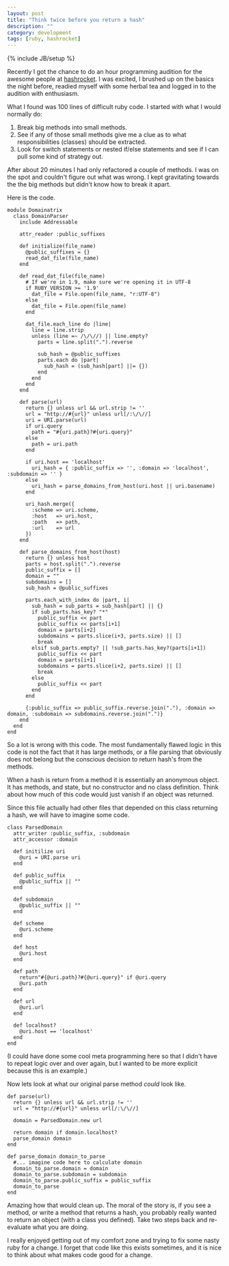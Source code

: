 ```yaml
---
layout: post
title: "Think twice before you return a hash"
description: ""
category: development
tags: [ruby, hashrocket]
---
```

{% include JB/setup %}

Recently I got the chance to do an hour programming audition for the awesome
people at [hashrocket](http://www.hashrocket.com). I was excited, I brushed up on
the basics the night before, readied myself with some herbal tea and logged in
to the audition with enthusiasm.

What I found was 100 lines of difficult ruby code.  I started with what I would
normally do:

1. Break big methods into small methods.
2. See if any of those small methods give me a clue as to what responsibilities
(classes) should be extracted.
3. Look for switch statements or nested if/else statements and see if I can pull
some kind of strategy out.

After about 20 minutes I had only refactored a couple of methods.  I was on the
spot and couldn't figure out what was wrong.  I kept gravitating towards the
the big methods but didn't know how to break it apart.

Here is the code.

    module Domainatrix
      class DomainParser
        include Addressable

        attr_reader :public_suffixes

        def initialize(file_name)
          @public_suffixes = {}
          read_dat_file(file_name)
        end

        def read_dat_file(file_name)
          # If we're in 1.9, make sure we're opening it in UTF-8
          if RUBY_VERSION >= '1.9'
            dat_file = File.open(file_name, "r:UTF-8")
          else
            dat_file = File.open(file_name)
          end

          dat_file.each_line do |line|
            line = line.strip
            unless (line =~ /\/\//) || line.empty?
              parts = line.split(".").reverse

              sub_hash = @public_suffixes
              parts.each do |part|
                sub_hash = (sub_hash[part] ||= {})
              end
            end
          end
        end

        def parse(url)
          return {} unless url && url.strip != ''
          url = "http://#{url}" unless url[/:\/\//]
          uri = URI.parse(url)
          if uri.query
            path = "#{uri.path}?#{uri.query}"
          else
            path = uri.path
          end

          if uri.host == 'localhost'
            uri_hash = { :public_suffix => '', :domain => 'localhost', :subdomain => '' }
          else
            uri_hash = parse_domains_from_host(uri.host || uri.basename)
          end

          uri_hash.merge({
            :scheme => uri.scheme,
            :host   => uri.host,
            :path   => path,
            :url    => url
          })
        end

        def parse_domains_from_host(host)
          return {} unless host
          parts = host.split(".").reverse
          public_suffix = []
          domain = ""
          subdomains = []
          sub_hash = @public_suffixes

          parts.each_with_index do |part, i|
            sub_hash = sub_parts = sub_hash[part] || {}
            if sub_parts.has_key? "*"
              public_suffix << part
              public_suffix << parts[i+1]
              domain = parts[i+2]
              subdomains = parts.slice(i+3, parts.size) || []
              break
            elsif sub_parts.empty? || !sub_parts.has_key?(parts[i+1])
              public_suffix << part
              domain = parts[i+1]
              subdomains = parts.slice(i+2, parts.size) || []
              break
            else
              public_suffix << part
            end
          end

          {:public_suffix => public_suffix.reverse.join("."), :domain => domain, :subdomain => subdomains.reverse.join(".")}
        end
      end
    end

So a lot is wrong with this code.  The most fundamentally flawed logic in this
code is not the fact that it has large methods, or a file parsing that obviously
does not belong but the conscious decision to return hash's from the methods.

When a hash is return from a method it is essentially an anonymous object.  It
has methods, and state, but no constructor and no class definition.  Think about
how much of this code would just vanish if an object was returned.

Since this file actually had other files that depended on this class returning
a hash, we will have to imagine some code.

    class ParsedDomain
      attr_writer :public_suffix, :subdomain
      attr_accessor :domain

      def initilize uri
        @uri = URI.parse uri
      end

      def public_suffix
        @public_suffix || ""
      end

      def subdomain
        @public_suffix || ""
      end

      def scheme
        @uri.scheme
      end

      def host
        @uri.host
      end

      def path
        return"#{@uri.path}?#{@uri.query}" if @uri.query
        @uri.path
      end

      def url
        @uri.url
      end

      def localhost?
        @uri.host == 'localhost'
      end
    end

(I could have done some cool meta programming here so that I didn't have to repeat
logic over and over again, but I wanted to be more explicit because this is an
example.)

Now lets look at what our original parse method *could* look like.


    def parse(url)
      return {} unless url && url.strip != ''
      url = "http://#{url}" unless url[/:\/\//]

      domain = ParsedDomain.new url

      return domain if domain.localhost?
      parse_domain domain
    end

    def parse_domain domain_to_parse
      #... imagine code here to calculate domain
      domain_to_parse.domain = domain
      domain_to_parse.subdomain = subdomain
      domain_to_parse.public_suffix = public_suffix
      domain_to_parse
    end

Amazing how that would clean up.  The moral of the story is, if you see a method,
or write a method that returns a hash, you probably really wanted to return an
object (with a class you defined).  Take two steps back and re-evaluate what you
are doing.

I really enjoyed getting out of my comfort zone and trying to fix some nasty ruby
for a change.  I forget that code like this exists sometimes, and it is nice to
think about what makes code good for a change.
